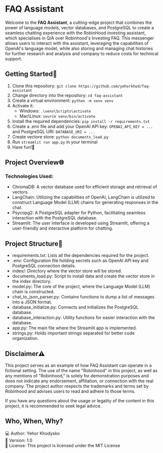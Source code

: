 # FAQ Assistant

Welcome to the **FAQ Assistant**, a cutting-edge project that combines the power of language models, 
vector databases, and PostgreSQL to create a seamless chatting experience with the RobinHood investing assistant, 
which specialises in Q/A over Robinhood's Investing FAQ.
This messenger allows users to interact with the assistant,
leveraging the capabilities of OpenAI's language model, while also storing and managing chat histories
for further research and analysis and company to reduce costs for technical support.


## Getting Started🚀
1. Clone this repository: `git clone https://github.com/yehorkhod/faq-assistant`  
2. Change directory into the repository: `cd faq-assistant`  
3. Create a virtual environment: `python -m venv venv`
4. Activate it:
   - Windows: `.\venv\Scripts\activate`
   - Mac\Linux: `source venv/bin/activate`
5. Install the required dependencies: `pip install -r requirements.txt`
6. Create a .env file and add your OpenAI API key: `OPENAI_API_KEY = ...` and PostgreSQL URI: `DATABASE_URI = ...`
7. Create vectore store: `python documents_load.py`
8. Run `streamlit run app.py` in your terminal
9. Have fun!🤗


## Project Overview🌐
### Technologies Used:
* ChromaDB: A vector database used for efficient storage and retrieval of vectors.
* LangChain: Utilizing the capabilities of OpenAI, LangChain is utilized to construct Language Model (LLM) chains for generating responses in the chat.
* Psycopg2: A PostgreSQL adapter for Python, facilitating seamless interaction with the PostgreSQL database.
* Streamlit: The user interface is developed using Streamlit, offering a user-friendly and interactive platform for chatting.


## Project Structure📂
* requirements.txt: Lists all the dependencies required for the project.
* .env: Configuration file holding secrets such as OpenAI API key and PostgreSQL connection details.
* index/: Directory where the vector store will be stored.
* documents_load.py: Script to install data and create the vector store in the index directory.
* model.py: The core of the project, where the Language Model (LLM) chain is constructed.
* chat_to_json_parser.py: Contains functions to dump a list of messages into a JSON format.
* database_initialize.py: Connects and initializes the PostgreSQL database.
* database_interaction.py: Utility functions for easier interaction with the database.
* app.py: The main file where the Streamlit app is implemented.
* strings.py: Holds important strings separated for better code organization.


## Disclaimer⚠️
This project serves as an example of how FAQ Assistant can operate in a fictional setting. 
The use of the name "Robinhood" in this project, as well as any mentions of "Robinhood," is solely for demonstration purposes 
and does not indicate any endorsement, affiliation, or connection with the real company. 
The project author respects the trademarks and terms set by Robinhood and advises users 
to read and adhere to those terms.

If you have any questions about the usage or legality of the content in this project, 
it is recommended to seek legal advice.


## Who, When, Why?
💻 Author: Yehor Khodysko <br />
📅 Version: 1.0 <br />
📜 License: This project is licensed under the MIT License </br>
